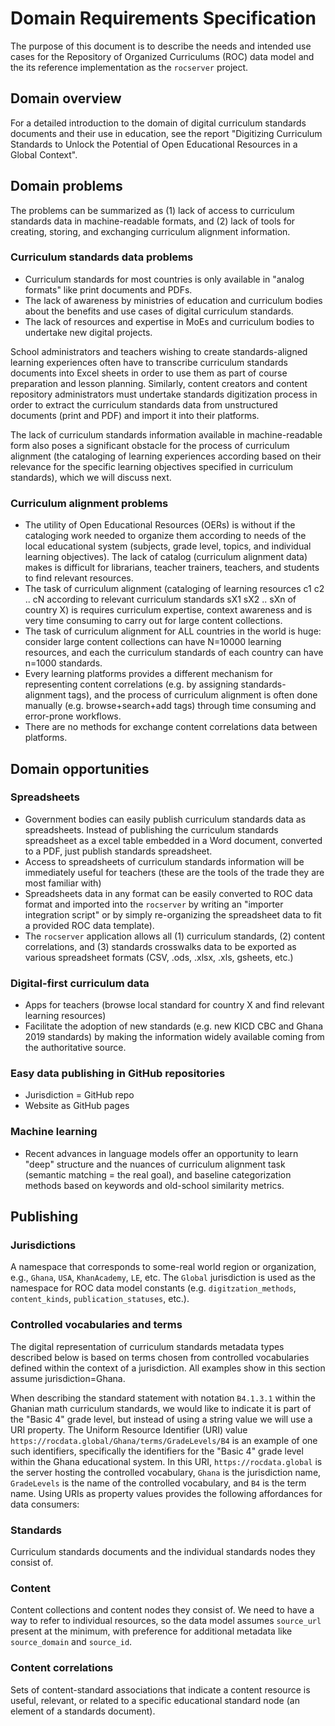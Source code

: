 Domain Requirements Specification
=================================
The purpose of this document is to describe the needs and intended use cases for
the Repository of Organized Curriculums (ROC) data model and the its reference
implementation as the `rocserver` project.


Domain overview
---------------
For a detailed introduction to the domain of digital curriculum standards documents
and their use in education, see the report
"Digitizing Curriculum Standards to Unlock the Potential of Open Educational Resources in a Global Context".




Domain problems
---------------
The problems can be summarized as (1) lack of access to curriculum standards data
in machine-readable formats, and (2) lack of tools for creating, storing, and 
exchanging curriculum alignment information.


### Curriculum standards data problems

 - Curriculum standards for most countries is only available in "analog formats"
   like print documents and PDFs.
 - The lack of awareness by ministries of education and curriculum bodies about
   the benefits and use cases of digital curriculum standards.
 - The lack of resources and expertise in MoEs and curriculum bodies to undertake
   new digital projects.

School administrators and teachers wishing to create standards-aligned learning
experiences often have to transcribe curriculum standards documents into Excel
sheets in order to use them as part of course preparation and lesson planning.
Similarly, content creators and content repository administrators must undertake
standards digitization process in order to extract the curriculum standards data
from unstructured documents (print and PDF) and import it into their platforms.

The lack of curriculum standards information available in machine-readable form
also poses a significant obstacle for the process of curriculum alignment
(the cataloging of learning experiences according based on their relevance for
the specific learning objectives specified in curriculum standards), which we
will discuss next.

### Curriculum alignment problems

 - The utility of Open Educational Resources (OERs) is without if the cataloging
   work needed to organize them according to needs of the local educational system
   (subjects, grade level, topics, and individual learning objectives).
   The lack of catalog (curriculum alignment data) makes is difficult for librarians,
   teacher trainers, teachers, and students to find relevant resources.  
 - The task of curriculum alignment (cataloging of learning resources c1 c2 .. cN 
   according to relevant curriculum standards sX1 sX2 .. sXn of country X) is
   requires curriculum expertise, context awareness and is very time consuming
   to carry out for large content collections.
 - The task of curriculum alignment for ALL countries in the world is huge:
   consider large content collections can have N=10000 learning resources,
   and each the curriculum standards of each country can have n=1000 standards.
 - Every learning platforms provides a different mechanism for representing
   content correlations (e.g. by assigning standards-alignment tags), and the
   process of curriculum alignment is often done manually (e.g. browse+search+add tags)
   through time consuming and error-prone workflows.
 - There are no methods for exchange content correlations data between platforms.



Domain opportunities
--------------------

### Spreadsheets
 - Government bodies can easily publish curriculum standards data as spreadsheets.
   Instead of publishing the curriculum standards spreadsheet as a excel table
   embedded in a Word document, converted to a PDF, just publish standards spreadsheet.
 - Access to spreadsheets of curriculum standards information will be immediately
   useful for teachers (these are the tools of the trade they are most familiar with)
 - Spreadsheets data in any format can be easily converted to ROC data format and
   imported into the `rocserver` by writing an "importer integration script" or
   by simply re-organizing the spreadsheet data to fit a provided ROC data template).
 - The `rocserver` application allows all (1) curriculum standards, (2) content
   correlations, and (3) standards crosswalks data to be exported as various
   spreadsheet formats (CSV, .ods, .xlsx, .xls, gsheets, etc.)


### Digital-first curriculum data

 - Apps for teachers (browse local standard for country X and find relevant learning resources)
 - Facilitate the adoption of new standards (e.g. new KICD CBC and Ghana 2019 standards)
   by making the information widely available coming from the authoritative source.

### Easy data publishing in GitHub repositories
 - Jurisdiction = GitHub repo
 - Website as GitHub pages

### Machine learning
 - Recent advances in language models offer an opportunity to learn "deep" structure
   and the nuances of curriculum alignment task (semantic matching = the real goal),
   and baseline categorization methods based on keywords and old-school similarity metrics.




Publishing
----------

### Jurisdictions 

A namespace that corresponds to some-real world region or organization, e.g.,
`Ghana`, `USA`, `KhanAcademy`, `LE`, etc. The `Global` jurisdiction is used as
the namespace for ROC data model constants (e.g. `digitzation_methods`,
`content_kinds`, `publication_statuses`, etc.). 


### Controlled vocabularies and terms 

The digital representation of curriculum standards metadata types described
below is based on terms chosen from controlled vocabularies defined within the
context of a jurisdiction. All examples show in this section assume jurisdiction=Ghana. 

When describing the standard statement with notation `B4.1.3.1` within the
Ghanian math curriculum standards, we would like to indicate it is part of the
"Basic 4" grade level, but instead of using a string value we will use a URI property.
The Uniform Resource Identifier (URI) value `https://rocdata.global/Ghana/terms/GradeLevels/B4`
is an example of one such identifiers, specifically the identifiers for the
"Basic 4" grade level within the Ghana educational system. In this URI,
`https://rocdata.global` is the server hosting the controlled vocabulary,
`Ghana` is the jurisdiction name, `GradeLevels` is the name of the controlled
vocabulary, and `B4` is the term name. Using URIs as property values provides
the following affordances for data consumers:


### Standards

Curriculum standards documents and the individual standards nodes they consist of.



### Content

Content collections and content nodes they consist of. We need to have a way to
refer to individual resources, so the data model assumes `source_url` present at
the minimum, with preference for additional metadata like `source_domain` and `source_id`.



### Content correlations

Sets of content-standard associations that indicate a content resource is useful,
relevant, or related to a specific educational standard node (an element of a
standards document).

